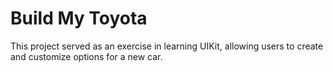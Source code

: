 # Build My Toyota
This project served as an exercise in learning UIKit, allowing users to create and customize options for a new car.
